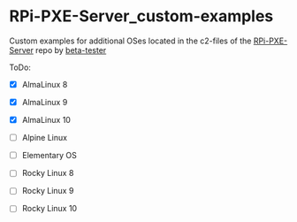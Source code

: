 # RPi-PXE-Server_custom-examples
Custom examples for additional OSes located in the c2-files of the [RPi-PXE-Server](https://github.com/beta-tester/RPi-PXE-Server) repo by [beta-tester](https://github.com/beta-tester)

ToDo:

- [x] AlmaLinux 8
- [x] AlmaLinux 9
- [x] AlmaLinux 10

- [ ] Alpine Linux

- [ ] Elementary OS

- [ ] Rocky Linux 8
- [ ] Rocky Linux 9
- [ ] Rocky Linux 10